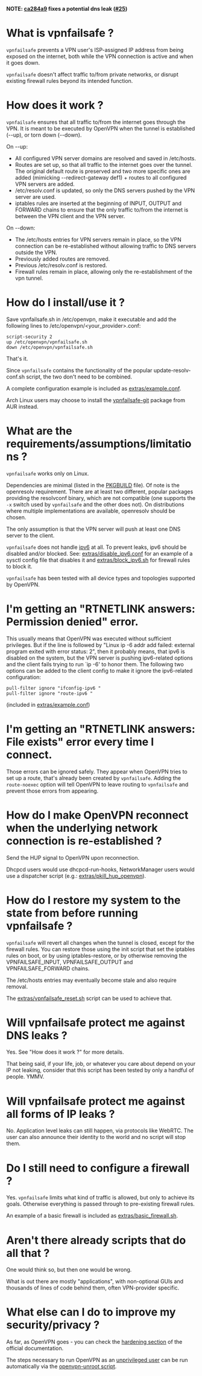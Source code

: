 **NOTE: [ca284a9](../../../../wknapik/vpnfailsafe/commit/ca284a95e5bdcc0956ced2ae6def96c629d19ed6#diff-d7fe32a26c0579199da6c3df52843244) fixes a potential dns leak ([#25](../../../../wknapik/vpnfailsafe/issues/25))**

# What is vpnfailsafe ?

`vpnfailsafe` prevents a VPN user's ISP-assigned IP address from being exposed
on the internet, both while the VPN connection is active and when it goes down.

`vpnfailsafe` doesn't affect traffic to/from private networks, or disrupt existing
firewall rules beyond its intended function.

# How does it work ?

`vpnfailsafe` ensures that all traffic to/from the internet goes through the VPN.
It is meant to be executed by OpenVPN when the tunnel is established (--up), or
torn down (--down). 

On --up:
* All configured VPN server domains are resolved and saved in /etc/hosts.
* Routes are set up, so that all traffic to the internet goes over the tunnel.
  The original default route is preserved and two more specific ones are added
  (mimicking --redirect-gateway def1) + routes to all configured VPN servers
  are added.
* /etc/resolv.conf is updated, so only the DNS servers pushed by the VPN server
  are used.
* iptables rules are inserted at the beginning of INPUT, OUTPUT and FORWARD
  chains to ensure that the only traffic to/from the internet is between the
  VPN client and the VPN server.

On --down:
* The /etc/hosts entries for VPN servers remain in place, so the VPN connection
  can be re-established without allowing traffic to DNS servers outside the VPN.
* Previously added routes are removed.
* Previous /etc/resolv.conf is restored.
* Firewall rules remain in place, allowing only the re-establishment of the vpn
  tunnel.

# How do I install/use it ?

Save vpnfailsafe&#46;sh in /etc/openvpn, make it executable and add the
following lines to /etc/openvpn/\<your_provider\>.conf:

```
script-security 2
up /etc/openvpn/vpnfailsafe.sh
down /etc/openvpn/vpnfailsafe.sh
```

That's it.

Since `vpnfailsafe` contains the functionality of the popular
update-resolv-conf&#46;sh script, the two don't need to be combined.

A complete configuration example is included as
[extras/example.conf](extras/example.conf).

Arch Linux users may choose to install the
[vpnfailsafe-git](https://aur.archlinux.org/packages/vpnfailsafe-git/) package
from AUR instead.

# What are the requirements/assumptions/limitations ?

`vpnfailsafe` works only on Linux.

Dependencies are minimal (listed in the [PKGBUILD](PKGBUILD) file). Of note is
the openresolv requirement. There are at least two different, popular packages
providing the resolvconf binary, which are not compatible (one supports the
`-x` switch used by `vpnfailsafe` and the other does not). On distributions
where multiple implementations are available, openresolv should be chosen.

The only assumption is that the VPN server will push at least one DNS server to
the client.

`vpnfailsafe` does not handle [ipv6](https://en.wikipedia.org/wiki/IPv6) at
all. To prevent leaks, ipv6 should be disabled and/or blocked. See:
[extras/disable_ipv6.conf](extras/disable_ipv6.conf) for an example of a sysctl
config file that disables it and [extras/block_ipv6.sh](extras/block_ipv6.sh)
for firewall rules to block it.

`vpnfailsafe` has been tested with all device types and topologies supported by
OpenVPN.

# I'm getting an "RTNETLINK answers: Permission denied" error.

This usually means that OpenVPN was executed without sufficient privileges. But
if the line is followed by "Linux ip -6 addr add failed: external program
exited with error status: 2", then it probably means, that ipv6 is disabled on
the system, but the VPN server is pushing ipv6-related options and the client
fails trying to run `ip -6' to honor them. The following two options can be
added to the client config to make it ignore the ipv6-related configuration:
```
pull-filter ignore "ifconfig-ipv6 "
pull-filter ignore "route-ipv6 "
```
(included in [extras/example.conf](extras/example.conf))

# I'm getting an "RTNETLINK answers: File exists" error every time I connect.

Those errors can be ignored safely. They appear when OpenVPN tries to set up a
route, that's already been created by `vpnfailsafe`.  Adding the `route-noexec`
option will tell OpenVPN to leave routing to `vpnfailsafe` and prevent those
errors from appearing.

# How do I make OpenVPN reconnect when the underlying network connection is re-established ?

Send the HUP signal to OpenVPN upon reconnection.

Dhcpcd users would use dhcpcd-run-hooks, NetworkManager users would use a
dispatcher script (e.g.: [extras/pkill_hup_openvpn](extras/pkill_hup_openvpn)).

# How do I restore my system to the state from before running vpnfailsafe ?

`vpnfailsafe` will revert all changes when the tunnel is closed, except for the
firewall rules. You can restore those using the init script that set the
iptables rules on boot, or by using iptables-restore, or by otherwise removing
the VPNFAILSAFE_INPUT, VPNFAILSAFE_OUTPUT and VPNFAILSAFE_FORWARD chains.

The /etc/hosts entries may eventually become stale and also require removal.

The [extras/vpnfailsafe_reset.sh](extras/vpnfailsafe_reset.sh) script can be
used to achieve that.

# Will vpnfailsafe protect me against DNS leaks ?

Yes. See "How does it work ?" for more details.

That being said, if your life, job, or whatever you care about depend on your
IP not leaking, consider that this script has been tested by only a handful of
people. YMMV.

# Will vpnfailsafe protect me against all forms of IP leaks ?

No. Application level leaks can still happen, via protocols like WebRTC. The
user can also announce their identity to the world and no script will stop
them.

# Do I still need to configure a firewall ?

Yes. `vpnfailsafe` limits what kind of traffic is allowed, but only to achieve
its goals. Otherwise everything is passed through to pre-existing firewall
rules.

An example of a basic firewall is included as
[extras/basic_firewall.sh](extras/basic_firewall.sh).

# Aren't there already scripts that do all that ?

One would think so, but then one would be wrong.

What is out there are mostly "applications", with non-optional GUIs and
thousands of lines of code behind them, often VPN-provider specific.

# What else can I do to improve my security/privacy ?

As far, as OpenVPN goes - you can check the [hardening
section](https://openvpn.net/index.php/open-source/documentation/howto.html#security)
of the official documentation.

The steps necessary to run OpenVPN as an [unprivileged
user](https://community.openvpn.net/openvpn/wiki/UnprivilegedUser) can be run
automatically via the [openvpn-unroot
script](https://github.com/wknapik/openvpn-unroot).
